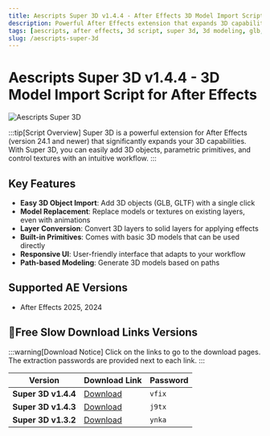 ```yaml
---
title: Aescripts Super 3D v1.4.4 - After Effects 3D Model Import Script
description: Powerful After Effects extension that expands 3D capabilities. Easily add 3D objects, parametric primitives, and control textures. Supports GLB and GLTF formats.
tags: [aescripts, after effects, 3d script, super 3d, 3d modeling, glb, gltf, ae plugin, motion graphics, visual effects]
slug: /aescripts-super-3d
---
```


<!-- Above is frontmatter Part - generated based on content to meet Google SEO requirements, balancing automation efficiency with Google's E-E-A-T principles -->

# Aescripts Super 3D v1.4.4 - 3D Model Import Script for After Effects

![Aescripts Super 3D](https://www.gfxcamp.com/wp-content/uploads/2024/04/Super-3D.jpg)

:::tip[Script Overview]
Super 3D is a powerful extension for After Effects (version 24.1 and newer) that significantly expands your 3D capabilities. With Super 3D, you can easily add 3D objects, parametric primitives, and control textures with an intuitive workflow.
:::

## Key Features

- **Easy 3D Object Import**: Add 3D objects (GLB, GLTF) with a single click
- **Model Replacement**: Replace models or textures on existing layers, even with animations
- **Layer Conversion**: Convert 3D layers to solid layers for applying effects
- **Built-in Primitives**: Comes with basic 3D models that can be used directly
- **Responsive UI**: User-friendly interface that adapts to your workflow
- **Path-based Modeling**: Generate 3D models based on paths

## Supported AE Versions

- After Effects 2025, 2024

## 🐌Free Slow Download Links Versions

:::warning[Download Notice]
Click on the links to go to the download pages. The extraction passwords are provided next to each link.
:::

| Version | Download Link | Password |
|---------|---------------|----------|
| **Super 3D v1.4.4** | [Download](https://pan.baidu.com/s/1u2_iXDnvZi7GrOUDRMqisg?pwd=vfix) | `vfix` |
| **Super 3D v1.4.3** | [Download](https://pan.baidu.com/s/1mZGE0kNUjAP6NOqLJjOqkw?pwd=j9tx) | `j9tx` |
| **Super 3D v1.3.2** | [Download](https://pan.baidu.com/s/1GRIvVOMXxauAJ-MT_b1zLQ?pwd=ynka) | `ynka` |
